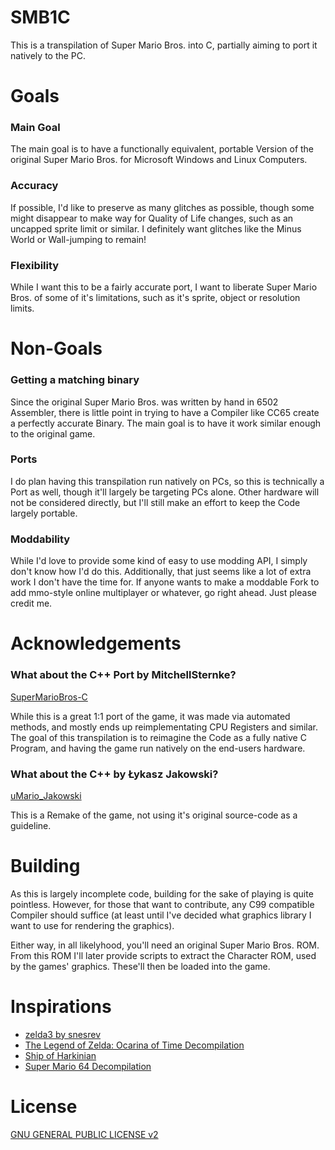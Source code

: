 # SMB1C
 This is a transpilation of Super Mario Bros. into C, partially aiming to port it natively to the PC.

# Goals
### Main Goal
The main goal is to have a functionally equivalent, portable Version of the original Super Mario Bros. for Microsoft Windows and Linux Computers.

### Accuracy
If possible, I'd like to preserve as many glitches as possible, though some might disappear to make way for Quality of Life changes, such as an uncapped sprite limit or similar. I definitely want glitches like the Minus World or Wall-jumping to remain!

### Flexibility
While I want this to be a fairly accurate port, I want to liberate Super Mario Bros. of some of it's limitations, such as it's sprite, object or resolution limits.

# Non-Goals
### Getting a matching binary
Since the original Super Mario Bros. was written by hand in 6502 Assembler, there is little point in trying to have a Compiler like CC65 create a perfectly accurate Binary. The main goal is to have it work similar enough to the original game.

### Ports
I do plan having this transpilation run natively on PCs, so this is technically a Port as well, though it'll largely be targeting PCs alone. Other hardware will not be considered directly, but I'll still make an effort to keep the Code largely portable.

### Moddability
While I'd love to provide some kind of easy to use modding API, I simply don't know how I'd do this. Additionally, that just seems like a lot of extra work I don't have the time for. If anyone wants to make a moddable Fork to add mmo-style online multiplayer or whatever, go right ahead. Just please credit me.

# Acknowledgements
### What about the C++ Port by MitchellSternke?
[SuperMarioBros-C](https://github.com/MitchellSternke/SuperMarioBros-C/tree/master)

While this is a great 1:1 port of the game, it was made via automated methods, and mostly ends up reimplementating CPU Registers and similar. The goal of this transpilation is to reimagine the Code as a fully native C Program, and having the game run natively on the end-users hardware. 

### What about the C++ by Łykasz Jakowski?
[uMario_Jakowski](https://github.com/jakowskidev/uMario_Jakowski)

This is a Remake of the game, not using it's original source-code as a guideline.

# Building
As this is largely incomplete code, building for the sake of playing is quite pointless.
However, for those that want to contribute, any C99 compatible Compiler should suffice (at least until I've decided what graphics library I want to use for rendering the graphics).

Either way, in all likelyhood, you'll need an original Super Mario Bros. ROM. From this ROM I'll later provide scripts to extract the Character ROM, used by the games' graphics. These'll then be loaded into the game.

# Inspirations
- [zelda3 by snesrev](https://github.com/snesrev/zelda3)
- [The Legend of Zelda: Ocarina of Time Decompilation](https://github.com/zeldaret/oot)
- [Ship of Harkinian](https://www.shipofharkinian.com/)
- [Super Mario 64 Decompilation](https://github.com/n64decomp/sm64)

# License
[GNU GENERAL PUBLIC LICENSE v2](LICENSE)